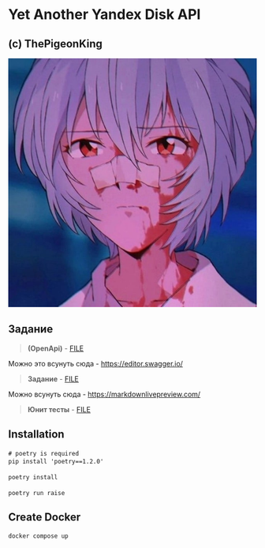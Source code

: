 
# Yet Another Yandex Disk API

## (c) **ThePigeonKing**

![my mental state is decaying](./task/rei.jpg)

## Задание
>**(OpenApi)** - [FILE](task/openapi.yaml)

Можно это всунуть сюда - https://editor.swagger.io/

> **Задание** - [FILE](task/Task.md)

Можно всунуть сюда - https://markdownlivepreview.com/

>**Юнит тесты** - [FILE](task/unit_test.py)


## **Installation**
```
# poetry is required
pip install 'poetry==1.2.0'

poetry install

poetry run raise
```

## **Create Docker**

```
docker compose up
```
